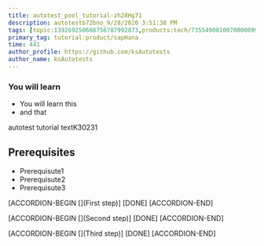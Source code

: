 ```yaml
---
title: autotest_pool_tutorial-zh28Hg71
description: autotestb72bno_9/28/2020 3:51:38 PM
tags: [topic:139269250608756787992873,products:tech/73554900100700000996,tutorial:experience/advanced]
primary_tag: tutorial:product/sapHana
time: 441
author_profile: https://github.com/ksAutotests
author_name: ksAutotests
---
```

### You will learn
- You will learn this
- and that

autotest tutorial textK30231

## Prerequisites
- Prerequisute1
- Prerequisute2
- Prerequisute3

[ACCORDION-BEGIN [](First step)]
[DONE]
[ACCORDION-END]

[ACCORDION-BEGIN [](Second step)]
[DONE]
[ACCORDION-END]

[ACCORDION-BEGIN [](Third step)]
[DONE]
[ACCORDION-END]


